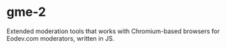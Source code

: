 # gme-2
Extended moderation tools that works with Chromium-based browsers for Eodev.com moderators, written in JS.
